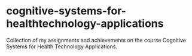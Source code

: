 # cognitive-systems-for-healthtechnology-applications
Collection of my assignments and achievements on the course Cognitive Systems for Health Technology Applications.
